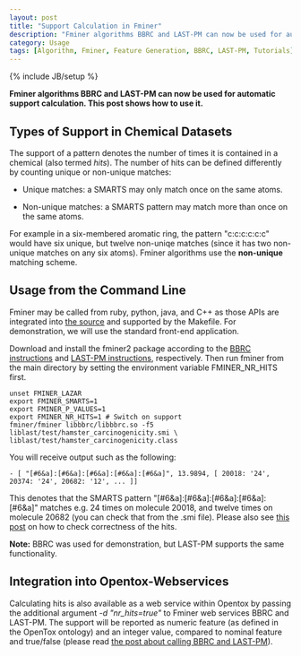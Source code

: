 ```yaml
---
layout: post
title: "Support Calculation in Fminer"
description: "Fminer algorithms BBRC and LAST-PM can now be used for automatic support calculation. This post shows how to use it."
category: Usage
tags: [Algorithm, Fminer, Feature Generation, BBRC, LAST-PM, Tutorials]
---
```

{% include JB/setup %}

**Fminer algorithms BBRC and LAST-PM can now be used for automatic support calculation. This post shows how to use it.**


## Types of Support in Chemical Datasets


The support of a pattern denotes the number of times it is contained in a chemical (also termed _hits_). The number of hits can be defined differently by counting unique or non-unique matches:



	
  * Unique matches: a SMARTS may only match once on the same atoms.

	
  * Non-unique matches: a SMARTS pattern may match more than once on the same atoms.


For example in a six-membered aromatic ring, the pattern "c:c:c:c:c:c" would have six unique, but twelve non-uniqe matches (since it has two non-unique matches on any six atoms). Fminer algorithms use the **non-unique** matching scheme.


## Usage from the Command Line


Fminer may be called from ruby, python, java, and C++ as those APIs are integrated into [the source](http://github.com/amaunz/fminer2) and supported by the Makefile. For demonstration, we will use the standard front-end application.

Download and install the fminer2 package according to the [BBRC instructions](http://www.maunz.de/wordpress/bbrc) and [LAST-PM instructions](http://www.maunz.de/wordpress/latent-structure-pattern-mining), respectively. Then run fminer from the main directory by setting the environment variable FMINER_NR_HITS first.


    
    
    unset FMINER_LAZAR
    export FMINER_SMARTS=1
    export FMINER_P_VALUES=1
    export FMINER_NR_HITS=1 # Switch on support
    fminer/fminer libbbrc/libbbrc.so -f5  liblast/test/hamster_carcinogenicity.smi \
    liblast/test/hamster_carcinogenicity.class
    



You will receive output such as the following:


    
    
    - [ "[#6&a]:[#6&a]:[#6&a]:[#6&a]:[#6&a]", 13.9894, [ 20018: '24', 20374: '24', 20682: '12', ... ]]
    



This denotes that the SMARTS pattern "[#6&a]:[#6&a]:[#6&a]:[#6&a]:[#6&a]" matches e.g. 24 times on molecule 20018, and twelve times on molecule 20682 (you can check that from the .smi file). Please also see [this post](http://www.maunz.de/wordpress/opentox/2011/multinomial-fminer) on how to check correctness of the hits.

**Note:** BBRC was used for demonstration, but LAST-PM supports the same functionality.


## Integration into Opentox-Webservices

Calculating hits is also  available as a web service within Opentox by passing the additional argument _-d "nr_hits=true"_ to Fminer web services BBRC and LAST-PM. The support will be reported as numeric feature (as defined in the OpenTox ontology) and an integer value, compared to nominal feature and true/false (please read [the post about calling BBRC and LAST-PM](../opentox/2011/bbrc-and-last-usage)).
